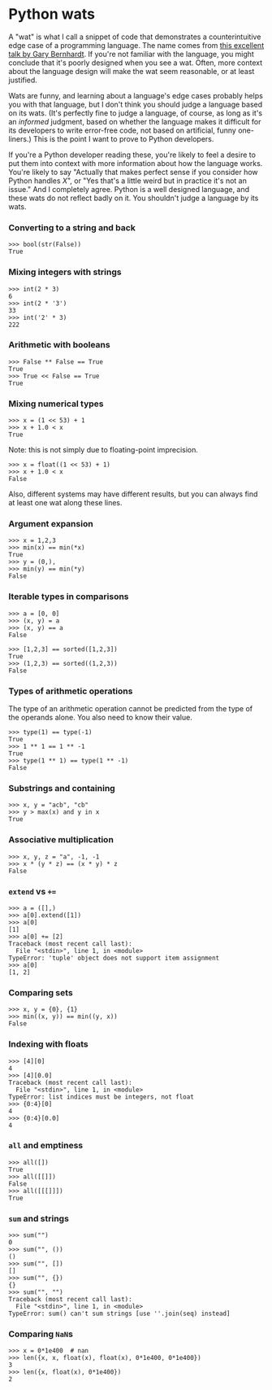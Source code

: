 # Python wats

A "wat" is what I call a snippet of code that demonstrates a counterintuitive edge case of a programming language. The name comes from [this excellent talk by Gary Bernhardt](https://www.destroyallsoftware.com/talks/wat). If you're not familiar with the language, you might conclude that it's poorly designed when you see a wat. Often, more context about the language design will make the wat seem reasonable, or at least justified.

Wats are funny, and learning about a language's edge cases probably helps you with that language, but I don't think you should judge a language based on its wats. (It's perfectly fine to judge a language, of course, as long as it's an *informed* judgment, based on whether the language makes it difficult for its developers to write error-free code, not based on artificial, funny one-liners.) This is the point I want to prove to Python developers.

If you're a Python developer reading these, you're likely to feel a desire to put them into context with more information about how the language works. You're likely to say "Actually that makes perfect sense if you consider how Python handles *X*", or "Yes that's a little weird but in practice it's not an issue." And I completely agree. Python is a well designed language, and these wats do not reflect badly on it. You shouldn't judge a language by its wats.

### Converting to a string and back

    >>> bool(str(False))
    True

### Mixing integers with strings

    >>> int(2 * 3)
    6
    >>> int(2 * '3')
    33
    >>> int('2' * 3)
    222

### Arithmetic with booleans

    >>> False ** False == True
    True
    >>> True << False == True
    True

### Mixing numerical types

    >>> x = (1 << 53) + 1
    >>> x + 1.0 < x
    True

Note: this is not simply due to floating-point imprecision.

    >>> x = float((1 << 53) + 1)
    >>> x + 1.0 < x
    False

Also, different systems may have different results, but you can always find at least one wat along these lines.

### Argument expansion

    >>> x = 1,2,3
    >>> min(x) == min(*x)
    True
    >>> y = (0,),
    >>> min(y) == min(*y)
    False

### Iterable types in comparisons

    >>> a = [0, 0]
    >>> (x, y) = a
    >>> (x, y) == a
    False

    >>> [1,2,3] == sorted([1,2,3])
    True
    >>> (1,2,3) == sorted((1,2,3))
    False

### Types of arithmetic operations

The type of an arithmetic operation cannot be predicted from the type of the operands alone. You also need to know their value.

    >>> type(1) == type(-1)
    True
    >>> 1 ** 1 == 1 ** -1
    True
    >>> type(1 ** 1) == type(1 ** -1)
    False

### Substrings and containing

    >>> x, y = "acb", "cb"
    >>> y > max(x) and y in x
    True

### Associative multiplication

    >>> x, y, z = "a", -1, -1
    >>> x * (y * z) == (x * y) * z
    False

### `extend` vs `+=`

    >>> a = ([],)
    >>> a[0].extend([1])
    >>> a[0]
    [1]
    >>> a[0] += [2]
    Traceback (most recent call last):
      File "<stdin>", line 1, in <module>
    TypeError: 'tuple' object does not support item assignment
    >>> a[0]
    [1, 2]

### Comparing sets

    >>> x, y = {0}, {1}
    >>> min((x, y)) == min((y, x))
    False

### Indexing with floats

    >>> [4][0]
    4
    >>> [4][0.0]
    Traceback (most recent call last):
      File "<stdin>", line 1, in <module>
    TypeError: list indices must be integers, not float
    >>> {0:4}[0]
    4
    >>> {0:4}[0.0]
    4

### `all` and emptiness

    >>> all([])
    True
    >>> all([[]])
    False
    >>> all([[[]]])
    True

### `sum` and strings

    >>> sum("")
    0
    >>> sum("", ())
    ()
    >>> sum("", [])
    []
    >>> sum("", {})
    {}
    >>> sum("", "")
    Traceback (most recent call last):
      File "<stdin>", line 1, in <module>
    TypeError: sum() can't sum strings [use ''.join(seq) instead]

### Comparing `NaN`s

    >>> x = 0*1e400  # nan
    >>> len({x, x, float(x), float(x), 0*1e400, 0*1e400})
    3
    >>> len({x, float(x), 0*1e400})
    2


